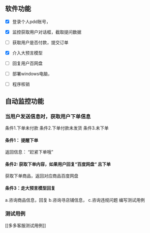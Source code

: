 
## 软件功能
- [x] 登录个人pdd账号，
- [x] 监控获取用户对话框，截取提问数据
- [ ] 获取用户是否付款，提交订单
- [x] 介入大预言模型
- [ ] 回复用户百网盘
- [ ] 部署windows电脑，
- [ ] 程序核销



## 自动监控功能

### 当用户发送信息时，获取用户下单信息
条件1.下单未付款 
条件2.下单付款未发货 
条件3.未下单

#### 条件1：  提醒下单
返回信息： “赶紧下单哦”

#### 条件2: 获取下单内容，如果用户回复“百度网盘“ 且下单
获取下单商品，返回对应商品百度网盘

#### 条件3：走大预言模型回复
a.咨询商品信息，回复
b.咨询寻店铺信息，
c.咨询违规问题 编写测试用例


### 测试用例
[[多多客服测试用例]]